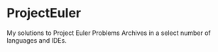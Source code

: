 # ProjectEuler
My solutions to Project Euler Problems Archives in a select number of languages and IDEs.
